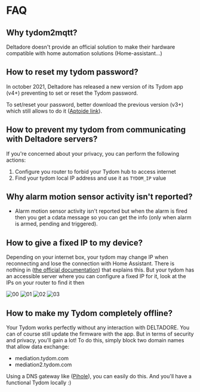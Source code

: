 # FAQ

## Why tydom2mqtt?
Deltadore doesn't provide an official solution to make their hardware compatible with home automation solutions (Home-assistant...)

## How to reset my tydom password?
In october 2021, Deltadore has released a new version of its Tydom app (v4+) preventing to set or reset the Tydom password.

To set/reset your password, better download the previous version (v3+) which still allows to do it ([Aptoide link](https://tydom.fr.aptoide.com/app?store_name=aptoide-web&app_id=58618221)).

## How to prevent my tydom from communicating with Deltadore servers?
If you're concerned about your privacy, you can perform the following actions:
1. Configure you router to forbid your Tydom hub to access internet
2. Find your tydom local IP address and use it as `TYDOM_IP` value

## Why alarm motion sensor activity isn't reported?
- Alarm motion sensor activity isn't reported but when the alarm is fired then you get a cdata message so you can get the info (only when alarm is armed, pending and triggered).

## How to give a fixed IP to my device?
Depending on your internet box, your tydom may change IP when reconnecting and lose the connection with Home Assistant.
There is nothing in ([the official documentation](https://www.deltadore.fr/data/product_files/6700116/documents/notices/Install/fr/web_2705309_Rev2_Not_TYDOM_Home-EN_FR-rev02.pdf)) that explains this.
But your tydom has an accessible server where you can configure a fixed IP for it, look at the IPs on your router to find it then

![00](https://github.com/user-attachments/assets/8ef1edcd-aecf-4553-8ce1-3a27a1341f5a)
![01](https://github.com/user-attachments/assets/d8c22d3c-1f6f-436e-8050-0b24aa5489ab)
![02](https://github.com/user-attachments/assets/2c481a5f-51f7-4623-995b-9476baf9cdf4)
![03](https://github.com/user-attachments/assets/bc4dd270-c137-4ba7-8e62-c753f4834c30)

## How to make my Tydom completely offline?
Your Tydom works perfectly without any interaction with DELTADORE. You can of course still update the firmware with the app. But in terms of security and privacy, you'll gain a lot! To do this, simply block two domain names that allow data exchange:
- mediation.tydom.com
- mediation2.tydom.com

Using a DNS gateway like ([Pihole](https://github.com/pi-hole/pi-hole)), you can easily do this. And you'll have a functional Tydom locally :)

